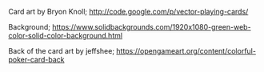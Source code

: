 Card art by Bryon Knoll; http://code.google.com/p/vector-playing-cards/

Background; https://www.solidbackgrounds.com/1920x1080-green-web-color-solid-color-background.html

Back of the card art by jeffshee; https://opengameart.org/content/colorful-poker-card-back
